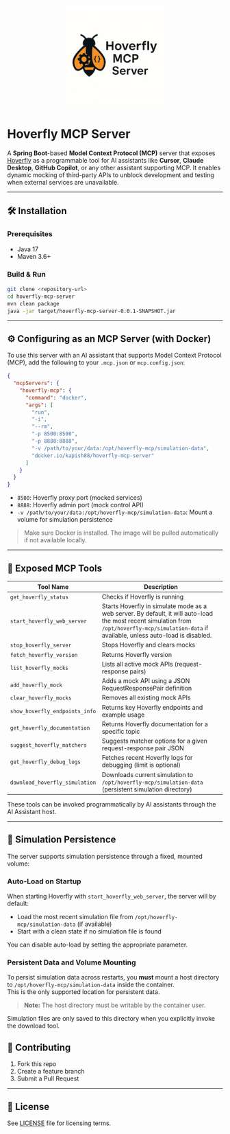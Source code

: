 <div align="center">
  <img src="./HoverflyMCPServer.png" alt="Hoverfly MCP Server Logo" width="240"/>
</div>

# Hoverfly MCP Server

A **Spring Boot**-based **Model Context Protocol (MCP)** server that exposes [Hoverfly](https://hoverfly.io/) as a programmable tool for AI assistants like **Cursor**, **Claude Desktop**, **GitHub Copilot**, or any other assistant supporting MCP. It enables dynamic mocking of third-party APIs to unblock development and testing when external services are unavailable.

---

## 🛠️ Installation

### Prerequisites

- Java 17
- Maven 3.6+

### Build & Run

```bash
git clone <repository-url>
cd hoverfly-mcp-server
mvn clean package
java -jar target/hoverfly-mcp-server-0.0.1-SNAPSHOT.jar
```

---

## ⚙️ Configuring as an MCP Server (with Docker)

To use this server with an AI assistant that supports Model Context Protocol (MCP), add the following to your `.mcp.json` or `mcp.config.json`:

```json
{
  "mcpServers": {
    "hoverfly-mcp": {
      "command": "docker",
      "args": [
        "run",
        "-i",
        "--rm",
        "-p 8500:8500",
        "-p 8888:8888",
        "-v /path/to/your/data:/opt/hoverfly-mcp/simulation-data",
        "docker.io/kapish88/hoverfly-mcp-server"
      ]
    }
  }
}
```

- `8500`: Hoverfly proxy port (mocked services)
- `8888`: Hoverfly admin port (mock control API)
- `-v /path/to/your/data:/opt/hoverfly-mcp/simulation-data`: Mount a volume for simulation persistence

> Make sure Docker is installed. The image will be pulled automatically if not available locally.

---

## 🔧 Exposed MCP Tools

| Tool Name                       | Description                                                      |
|----------------------------------|------------------------------------------------------------------|
| `get_hoverfly_status`              | Checks if Hoverfly is running                                    |
| `start_hoverfly_web_server`        | Starts Hoverfly in simulate mode as a web server. By default, it will auto-load the most recent simulation from `/opt/hoverfly-mcp/simulation-data` if available, unless auto-load is disabled. |
| `stop_hoverfly_server`             | Stops Hoverfly and clears mocks                                  |
| `fetch_hoverfly_version`           | Returns Hoverfly version                                         |
| `list_hoverfly_mocks`              | Lists all active mock APIs (request-response pairs)              |
| `add_hoverfly_mock`                | Adds a mock API using a JSON RequestResponsePair definition      |
| `clear_hoverfly_mocks`             | Removes all existing mock APIs                                   |
| `show_hoverfly_endpoints_info`     | Returns key Hoverfly endpoints and example usage                 |
| `get_hoverfly_documentation`       | Returns Hoverfly documentation for a specific topic              |
| `suggest_hoverfly_matchers`        | Suggests matcher options for a given request-response pair JSON  |
| `get_hoverfly_debug_logs`          | Fetches recent Hoverfly logs for debugging (limit is optional)   |
| `download_hoverfly_simulation`     | Downloads current simulation to `/opt/hoverfly-mcp/simulation-data` (persistent simulation directory) |

These tools can be invoked programmatically by AI assistants through the AI Assistant host.

---

## 💾 Simulation Persistence

The server supports simulation persistence through a fixed, mounted volume:

### Auto-Load on Startup
When starting Hoverfly with `start_hoverfly_web_server`, the server will by default:
- Load the most recent simulation file from `/opt/hoverfly-mcp/simulation-data` (if available)
- Start with a clean state if no simulation file is found

You can disable auto-load by setting the appropriate parameter.

### Persistent Data and Volume Mounting

To persist simulation data across restarts, you **must** mount a host directory to `/opt/hoverfly-mcp/simulation-data` inside the container.  
This is the only supported location for persistent data.  
> **Note:** The host directory must be writable by the container user.

Simulation files are only saved to this directory when you explicitly invoke the download tool.

## 🤝 Contributing

1. Fork this repo  
2. Create a feature branch  
3. Submit a Pull Request  

---

## 📜 License

See [LICENSE](LICENSE) file for licensing terms.

